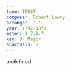 ```yaml
---
tune: TRUST
composer: Robert Lowry
arranger: '-'
year: 1792-1872
meter: 8.7.8.7.
key: B♭ Major
anacrusis: 0
---
```

undefined